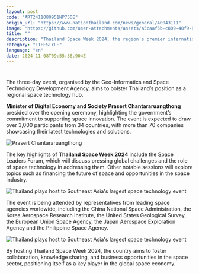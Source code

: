```yaml
---
layout: post
code: "ART2411080951NP75OE"
origin_url: "https://www.nationthailand.com/news/general/40043111"
image: "https://github.com/user-attachments/assets/a5caaf5b-c809-48f9-84fb-72b65d75d90a"
title: ""
description: "Thailand Space Week 2024, the region’s premier international space technology event, kicked off on Thursday at the Impact Muang Thong Thani in Nonthaburi province."
category: "LIFESTYLE"
language: "en"
date: 2024-11-08T09:55:36.904Z
---
```


# 











The three-day event, organised by the Geo-Informatics and Space Technology Development Agency, aims to bolster Thailand’s position as a regional space technology hub.

**Minister of Digital Economy and Society Prasert Chantararuangthong** presided over the opening ceremony, highlighting the government’s commitment to supporting space innovation. The event is expected to draw over 3,000 participants from 34 countries, with more than 70 companies showcasing their latest technologies and solutions.

  ![Prasert Chantararuangthong](https://github.com/user-attachments/assets/72644b3f-81e4-4db9-8323-18af69881833)

The key highlights of **Thailand Space Week 2024** include the Space Leaders Forum, which will discuss pressing global challenges and the role of space technology in addressing them. Other notable sessions will explore topics such as financing the future of space and opportunities in the space industry.

  ![Thailand plays host to Southeast Asia\'s largest space technology event](https://github.com/user-attachments/assets/f904159e-a747-4dff-a7d7-ac0194bd0440)

The event is being attended by representatives from leading space agencies worldwide, including the China National Space Administration, the Korea Aerospace Research Institute, the United States Geological Survey, the European Union Space Agency, the Japan Aerospace Exploration Agency and the Philippine Space Agency.

  ![Thailand plays host to Southeast Asia\'s largest space technology event](https://github.com/user-attachments/assets/c052d213-5e62-4279-8cb2-577ec98bae26)

By hosting Thailand Space Week 2024, the country aims to foster collaboration, knowledge sharing, and business opportunities in the space sector, positioning itself as a key player in the global space economy.